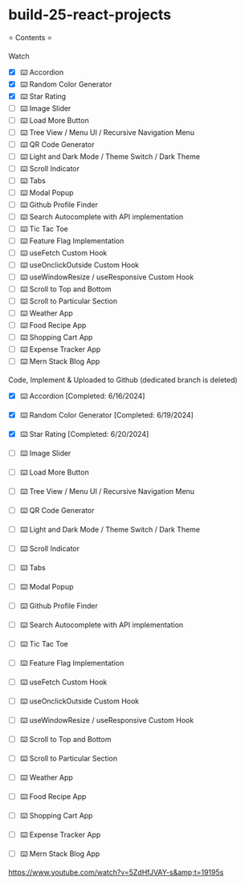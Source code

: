 # build-25-react-projects

⭐️ Contents ⭐️

Watch
- [x] ⌨️ Accordion
- [x] ⌨️ Random Color Generator
- [x] ⌨️ Star Rating
- [ ] ⌨️ Image Slider
- [ ] ⌨️ Load More Button
- [ ] ⌨️ Tree View / Menu UI / Recursive Navigation Menu
- [ ] ⌨️ QR Code Generator
- [ ] ⌨️ Light and Dark Mode / Theme Switch / Dark Theme
- [ ] ⌨️ Scroll Indicator
- [ ] ⌨️ Tabs
- [ ] ⌨️ Modal Popup
- [ ] ⌨️ Github Profile Finder
- [ ] ⌨️ Search Autocomplete with API implementation
- [ ] ⌨️ Tic Tac Toe
- [ ] ⌨️ Feature Flag Implementation
- [ ] ⌨️ useFetch Custom Hook
- [ ] ⌨️ useOnclickOutside Custom Hook
- [ ] ⌨️ useWindowResize / useResponsive Custom Hook
- [ ] ⌨️ Scroll to Top and Bottom
- [ ] ⌨️ Scroll to Particular Section
- [ ] ⌨️ Weather App
- [ ] ⌨️ Food Recipe App
- [ ] ⌨️ Shopping Cart App
- [ ] ⌨️ Expense Tracker App
- [ ] ⌨️ Mern Stack Blog App

Code, Implement & Uploaded to Github (dedicated branch is deleted)
- [x] ⌨️ Accordion [Completed: 6/16/2024]
- [x] ⌨️ Random Color Generator [Completed: 6/19/2024]
- [x] ⌨️ Star Rating [Completed: 6/20/2024]
- [ ] ⌨️ Image Slider
- [ ] ⌨️ Load More Button
- [ ] ⌨️ Tree View / Menu UI / Recursive Navigation Menu
- [ ] ⌨️ QR Code Generator
- [ ] ⌨️ Light and Dark Mode / Theme Switch / Dark Theme
- [ ] ⌨️ Scroll Indicator
- [ ] ⌨️ Tabs
- [ ] ⌨️ Modal Popup
- [ ] ⌨️ Github Profile Finder
- [ ] ⌨️ Search Autocomplete with API implementation
- [ ] ⌨️ Tic Tac Toe
- [ ] ⌨️ Feature Flag Implementation
- [ ] ⌨️ useFetch Custom Hook
- [ ] ⌨️ useOnclickOutside Custom Hook
- [ ] ⌨️ useWindowResize / useResponsive Custom Hook
- [ ] ⌨️ Scroll to Top and Bottom
- [ ] ⌨️ Scroll to Particular Section
- [ ] ⌨️ Weather App
- [ ] ⌨️ Food Recipe App
- [ ] ⌨️ Shopping Cart App
- [ ] ⌨️ Expense Tracker App
- [ ] ⌨️ Mern Stack Blog App


https://www.youtube.com/watch?v=5ZdHfJVAY-s&amp;t=19195s
